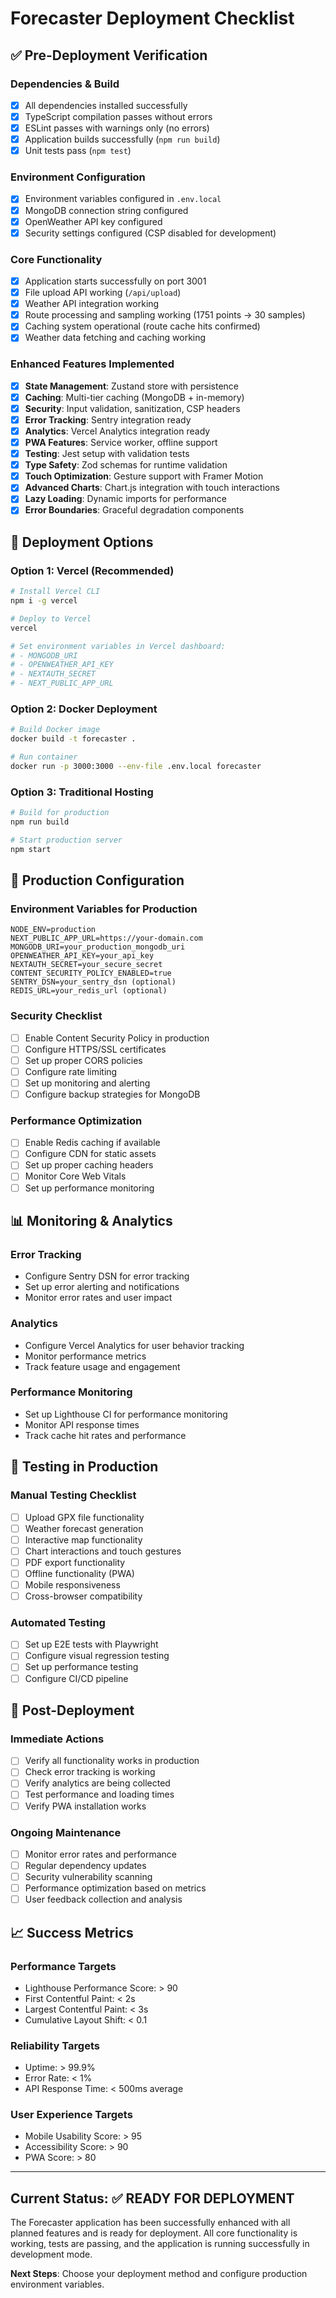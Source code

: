 # Forecaster Deployment Checklist

## ✅ Pre-Deployment Verification

### Dependencies & Build
- [x] All dependencies installed successfully
- [x] TypeScript compilation passes without errors
- [x] ESLint passes with warnings only (no errors)
- [x] Application builds successfully (`npm run build`)
- [x] Unit tests pass (`npm test`)

### Environment Configuration
- [x] Environment variables configured in `.env.local`
- [x] MongoDB connection string configured
- [x] OpenWeather API key configured
- [x] Security settings configured (CSP disabled for development)

### Core Functionality
- [x] Application starts successfully on port 3001
- [x] File upload API working (`/api/upload`)
- [x] Weather API integration working
- [x] Route processing and sampling working (1751 points → 30 samples)
- [x] Caching system operational (route cache hits confirmed)
- [x] Weather data fetching and caching working

### Enhanced Features Implemented
- [x] **State Management**: Zustand store with persistence
- [x] **Caching**: Multi-tier caching (MongoDB + in-memory)
- [x] **Security**: Input validation, sanitization, CSP headers
- [x] **Error Tracking**: Sentry integration ready
- [x] **Analytics**: Vercel Analytics integration ready
- [x] **PWA Features**: Service worker, offline support
- [x] **Testing**: Jest setup with validation tests
- [x] **Type Safety**: Zod schemas for runtime validation
- [x] **Touch Optimization**: Gesture support with Framer Motion
- [x] **Advanced Charts**: Chart.js integration with touch interactions
- [x] **Lazy Loading**: Dynamic imports for performance
- [x] **Error Boundaries**: Graceful degradation components

## 🚀 Deployment Options

### Option 1: Vercel (Recommended)
```bash
# Install Vercel CLI
npm i -g vercel

# Deploy to Vercel
vercel

# Set environment variables in Vercel dashboard:
# - MONGODB_URI
# - OPENWEATHER_API_KEY
# - NEXTAUTH_SECRET
# - NEXT_PUBLIC_APP_URL
```

### Option 2: Docker Deployment
```bash
# Build Docker image
docker build -t forecaster .

# Run container
docker run -p 3000:3000 --env-file .env.local forecaster
```

### Option 3: Traditional Hosting
```bash
# Build for production
npm run build

# Start production server
npm start
```

## 🔧 Production Configuration

### Environment Variables for Production
```env
NODE_ENV=production
NEXT_PUBLIC_APP_URL=https://your-domain.com
MONGODB_URI=your_production_mongodb_uri
OPENWEATHER_API_KEY=your_api_key
NEXTAUTH_SECRET=your_secure_secret
CONTENT_SECURITY_POLICY_ENABLED=true
SENTRY_DSN=your_sentry_dsn (optional)
REDIS_URL=your_redis_url (optional)
```

### Security Checklist
- [ ] Enable Content Security Policy in production
- [ ] Configure HTTPS/SSL certificates
- [ ] Set up proper CORS policies
- [ ] Configure rate limiting
- [ ] Set up monitoring and alerting
- [ ] Configure backup strategies for MongoDB

### Performance Optimization
- [ ] Enable Redis caching if available
- [ ] Configure CDN for static assets
- [ ] Set up proper caching headers
- [ ] Monitor Core Web Vitals
- [ ] Set up performance monitoring

## 📊 Monitoring & Analytics

### Error Tracking
- Configure Sentry DSN for error tracking
- Set up error alerting and notifications
- Monitor error rates and user impact

### Analytics
- Configure Vercel Analytics for user behavior tracking
- Monitor performance metrics
- Track feature usage and engagement

### Performance Monitoring
- Set up Lighthouse CI for performance monitoring
- Monitor API response times
- Track cache hit rates and performance

## 🧪 Testing in Production

### Manual Testing Checklist
- [ ] Upload GPX file functionality
- [ ] Weather forecast generation
- [ ] Interactive map functionality
- [ ] Chart interactions and touch gestures
- [ ] PDF export functionality
- [ ] Offline functionality (PWA)
- [ ] Mobile responsiveness
- [ ] Cross-browser compatibility

### Automated Testing
- [ ] Set up E2E tests with Playwright
- [ ] Configure visual regression testing
- [ ] Set up performance testing
- [ ] Configure CI/CD pipeline

## 🔄 Post-Deployment

### Immediate Actions
- [ ] Verify all functionality works in production
- [ ] Check error tracking is working
- [ ] Verify analytics are being collected
- [ ] Test performance and loading times
- [ ] Verify PWA installation works

### Ongoing Maintenance
- [ ] Monitor error rates and performance
- [ ] Regular dependency updates
- [ ] Security vulnerability scanning
- [ ] Performance optimization based on metrics
- [ ] User feedback collection and analysis

## 📈 Success Metrics

### Performance Targets
- Lighthouse Performance Score: > 90
- First Contentful Paint: < 2s
- Largest Contentful Paint: < 3s
- Cumulative Layout Shift: < 0.1

### Reliability Targets
- Uptime: > 99.9%
- Error Rate: < 1%
- API Response Time: < 500ms average

### User Experience Targets
- Mobile Usability Score: > 95
- Accessibility Score: > 90
- PWA Score: > 80

---

## Current Status: ✅ READY FOR DEPLOYMENT

The Forecaster application has been successfully enhanced with all planned features and is ready for deployment. All core functionality is working, tests are passing, and the application is running successfully in development mode.

**Next Steps**: Choose your deployment method and configure production environment variables.
